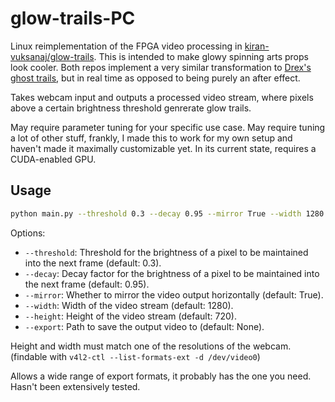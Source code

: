 # glow-trails-PC
Linux reimplementation of the FPGA video processing in [kiran-vuksanaj/glow-trails](https://github.com/kiran-vuksanaj/glow-trails). This is intended to make glowy spinning arts props look cooler. Both repos implement a very similar transformation to [Drex's ghost trails](https://www.youtube.com/watch?v=ZhylHYvUFT4), but in real time as opposed to being purely an after effect.

Takes webcam input and outputs a processed video stream, where pixels above a certain brightness threshold genrerate glow trails.

May require parameter tuning for your specific use case. May require tuning a lot of other stuff, frankly, I made this to work for my own setup and haven't made it maximally customizable yet. In its current state, requires a CUDA-enabled GPU.

## Usage

```bash
python main.py --threshold 0.3 --decay 0.95 --mirror True --width 1280 --height 720 --export ~/out.avi
```

Options:
- `--threshold`: Threshold for the brightness of a pixel to be maintained into the next frame (default: 0.3).
- `--decay`: Decay factor for the brightness of a pixel to be maintained into the next frame (default: 0.95).
- `--mirror`: Whether to mirror the video output horizontally (default: True).
- `--width`: Width of the video stream (default: 1280).
- `--height`: Height of the video stream (default: 720).
- `--export`: Path to save the output video to (default: None).

Height and width must match one of the resolutions of the webcam. (findable with `v4l2-ctl --list-formats-ext -d /dev/video0`)

Allows a wide range of export formats, it probably has the one you need. Hasn't been extensively tested.
